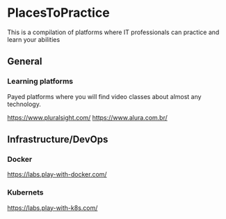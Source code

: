 # PlacesToPractice
This is a compilation of platforms where IT professionals can practice and learn your abilities

## General

### Learning platforms
Payed platforms where you will find video classes about almost any technology.

https://www.pluralsight.com/
https://www.alura.com.br/


## Infrastructure/DevOps

### Docker

https://labs.play-with-docker.com/

### Kubernets

https://labs.play-with-k8s.com/

